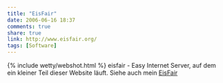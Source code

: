 ```yaml
---
title: "EisFair"
date: 2006-06-16 18:37
comments: true
share: true
link: http://www.eisfair.org/
tags: [Software]
---
```

{% include wetty/webshot.html %} eisfair - Easy Internet Server, auf dem ein kleiner Teil dieser Website läuft. Siehe auch mein [EisFair](/eisfair/index.html)